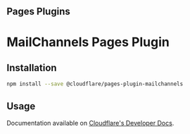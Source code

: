 ## Pages Plugins

# MailChannels Pages Plugin

## Installation

```sh
npm install --save @cloudflare/pages-plugin-mailchannels
```

## Usage

Documentation available on [Cloudflare's Developer Docs](https://developers.cloudflare.com/pages/platform/functions/plugins/mailchannels/).
